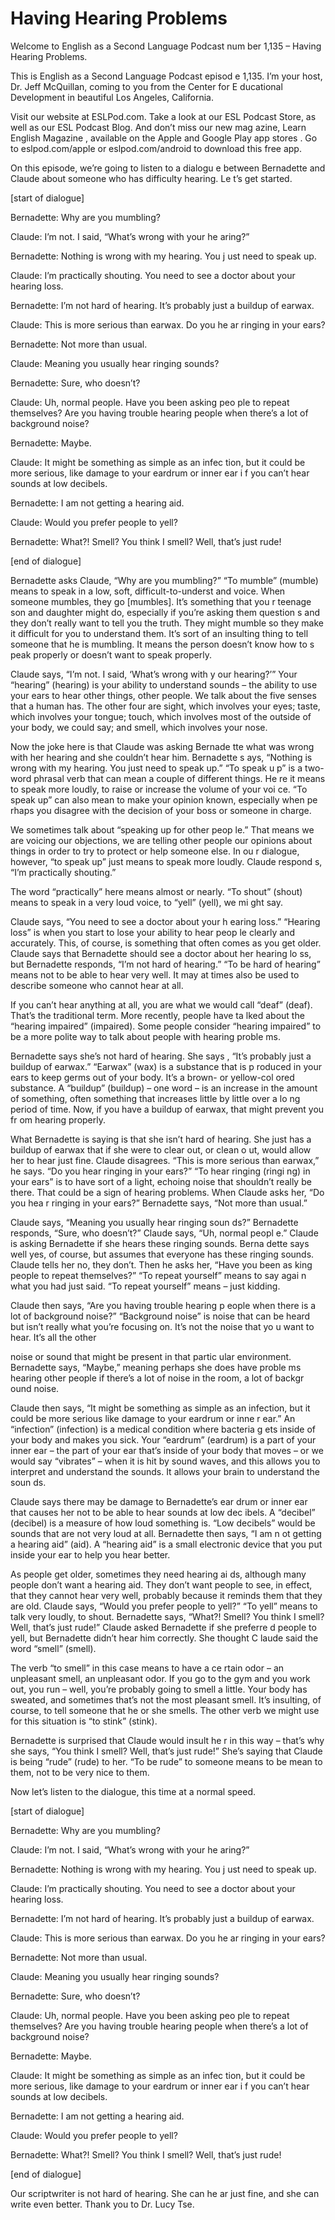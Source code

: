 # Having Hearing Problems

Welcome to English as a Second Language Podcast num ber 1,135 – Having Hearing Problems.

This is English as a Second Language Podcast episod e 1,135. I’m your host, Dr. Jeff McQuillan, coming to you from the Center for E ducational Development in beautiful Los Angeles, California.

Visit our website at ESLPod.com. Take a look at our  ESL Podcast Store, as well as our ESL Podcast Blog. And don’t miss our new mag azine, Learn English Magazine , available on the Apple and Google Play app stores . Go to eslpod.com/apple or eslpod.com/android to download this free app.

On this episode, we’re going to listen to a dialogu e between Bernadette and Claude about someone who has difficulty hearing. Le t’s get started.

[start of dialogue]

Bernadette: Why are you mumbling?

Claude: I’m not. I said, “What’s wrong with your he aring?”

Bernadette: Nothing is wrong with my hearing. You j ust need to speak up.

Claude: I’m practically shouting. You need to see a  doctor about your hearing loss.

Bernadette: I’m not hard of hearing. It’s probably just a buildup of earwax.

Claude: This is more serious than earwax. Do you he ar ringing in your ears?

Bernadette: Not more than usual.

Claude: Meaning you usually hear ringing sounds?

Bernadette: Sure, who doesn’t?

Claude: Uh, normal people. Have you been asking peo ple to repeat themselves? Are you having trouble hearing people when there’s a lot of background noise?

Bernadette: Maybe.

 Claude: It might be something as simple as an infec tion, but it could be more serious, like damage to your eardrum or inner ear i f you can’t hear sounds at low decibels.

Bernadette: I am not getting a hearing aid.

Claude: Would you prefer people to yell?

Bernadette: What?! Smell? You think I smell? Well, that’s just rude!

[end of dialogue]

Bernadette asks Claude, “Why are you mumbling?” “To  mumble” (mumble) means to speak in a low, soft, difficult-to-underst and voice. When someone mumbles, they go [mumbles]. It’s something that you r teenage son and daughter might do, especially if you’re asking them question s and they don’t really want to tell you the truth. They might mumble so they make it difficult for you to understand them. It’s sort of an insulting thing to  tell someone that he is mumbling. It means the person doesn’t know how to s peak properly or doesn’t want to speak properly.

Claude says, “I’m not. I said, ‘What’s wrong with y our hearing?’” Your “hearing” (hearing) is your ability to understand sounds – the ability to use your ears to hear other things, other people. We talk about the five senses that a human has. The other four are sight, which involves your eyes;  taste, which involves your tongue; touch, which involves most of the outside of your body, we could say; and smell, which involves your nose.

Now the joke here is that Claude was asking Bernade tte what was wrong with her hearing and she couldn’t hear him. Bernadette s ays, “Nothing is wrong with my hearing. You just need to speak up.” “To speak u p” is a two-word phrasal verb that can mean a couple of different things. He re it means to speak more loudly, to raise or increase the volume of your voi ce. “To speak up” can also mean to make your opinion known, especially when pe rhaps you disagree with the decision of your boss or someone in charge.

We sometimes talk about “speaking up for other peop le.” That means we are voicing our objections, we are telling other people  our opinions about things in order to try to protect or help someone else. In ou r dialogue, however, “to speak up” just means to speak more loudly. Claude respond s, “I’m practically shouting.”

The word “practically” here means almost or nearly.  “To shout” (shout) means to speak in a very loud voice, to “yell” (yell), we mi ght say.

Claude says, “You need to see a doctor about your h earing loss.” “Hearing loss” is when you start to lose your ability to hear peop le clearly and accurately. This, of course, is something that often comes as you get  older. Claude says that Bernadette should see a doctor about her hearing lo ss, but Bernadette responds, “I’m not hard of hearing.” “To be hard of hearing” means not to be able to hear very well. It may at times also be used to describe  someone who cannot hear at all.

If you can’t hear anything at all, you are what we would call “deaf” (deaf). That’s the traditional term. More recently, people have ta lked about the “hearing impaired” (impaired). Some people consider “hearing  impaired” to be a more polite way to talk about people with hearing proble ms.

Bernadette says she’s not hard of hearing. She says , “It’s probably just a buildup of earwax.” “Earwax” (wax) is a substance that is p roduced in your ears to keep germs out of your body. It’s a brown- or yellow-col ored substance. A “buildup” (buildup) – one word – is an increase in the amount  of something, often something that increases little by little over a lo ng period of time. Now, if you have a buildup of earwax, that might prevent you fr om hearing properly.

What Bernadette is saying is that she isn’t hard of  hearing. She just has a buildup of earwax that if she were to clear out, or clean o ut, would allow her to hear just fine. Claude disagrees. “This is more serious than earwax,” he says. “Do you hear ringing in your ears?” “To hear ringing (ringi ng) in your ears” is to have sort of a light, echoing noise that shouldn’t really be there. That could be a sign of hearing problems. When Claude asks her, “Do you hea r ringing in your ears?” Bernadette says, “Not more than usual.”

Claude says, “Meaning you usually hear ringing soun ds?” Bernadette responds, “Sure, who doesn’t?” Claude says, “Uh, normal peopl e.” Claude is asking Bernadette if she hears these ringing sounds. Berna dette says well yes, of course, but assumes that everyone has these ringing  sounds. Claude tells her no, they don’t. Then he asks her, “Have you been as king people to repeat themselves?” “To repeat yourself” means to say agai n what you had just said. “To repeat yourself” means – just kidding.

Claude then says, “Are you having trouble hearing p eople when there is a lot of background noise?” “Background noise” is noise that  can be heard but isn’t really what you’re focusing on. It’s not the noise that yo u want to hear. It’s all the other

noise or sound that might be present in that partic ular environment. Bernadette says, “Maybe,” meaning perhaps she does have proble ms hearing other people if there’s a lot of noise in the room, a lot of backgr ound noise.

Claude then says, “It might be something as simple as an infection, but it could be more serious like damage to your eardrum or inne r ear.” An “infection” (infection) is a medical condition where bacteria g ets inside of your body and makes you sick. Your “eardrum” (eardrum) is a part of your inner ear – the part of your ear that’s inside of your body that moves – or  we would say “vibrates” – when it is hit by sound waves, and this allows you to interpret and understand the sounds. It allows your brain to understand the soun ds.

Claude says there may be damage to Bernadette’s ear drum or inner ear that causes her not to be able to hear sounds at low dec ibels. A “decibel” (decibel) is a measure of how loud something is. “Low decibels” would be sounds that are not very loud at all. Bernadette then says, “I am n ot getting a hearing aid” (aid). A “hearing aid” is a small electronic device that you  put inside your ear to help you hear better.

As people get older, sometimes they need hearing ai ds, although many people don’t want a hearing aid. They don’t want people to  see, in effect, that they cannot hear very well, probably because it reminds them that they are old. Claude says, “Would you prefer people to yell?” “To  yell” means to talk very loudly, to shout. Bernadette says, “What?! Smell? You think I smell? Well, that’s just rude!” Claude asked Bernadette if she preferre d people to yell, but Bernadette didn’t hear him correctly. She thought C laude said the word “smell” (smell).

The verb “to smell” in this case means to have a ce rtain odor – an unpleasant smell, an unpleasant odor. If you go to the gym and  you work out, you run – well, you’re probably going to smell a little. Your body has sweated, and sometimes that’s not the most pleasant smell. It’s insulting,  of course, to tell someone that he or she smells. The other verb we might use for this  situation is “to stink” (stink).

Bernadette is surprised that Claude would insult he r in this way – that’s why she says, “You think I smell? Well, that’s just rude!” She’s saying that Claude is being “rude” (rude) to her. “To be rude” to someone means  to be mean to them, not to be very nice to them.

Now let’s listen to the dialogue, this time at a normal speed.

[start of dialogue]

 Bernadette: Why are you mumbling?

Claude: I’m not. I said, “What’s wrong with your he aring?”

Bernadette: Nothing is wrong with my hearing. You j ust need to speak up.

Claude: I’m practically shouting. You need to see a  doctor about your hearing loss.

Bernadette: I’m not hard of hearing. It’s probably just a buildup of earwax.

Claude: This is more serious than earwax. Do you he ar ringing in your ears?

Bernadette: Not more than usual.

Claude: Meaning you usually hear ringing sounds?

Bernadette: Sure, who doesn’t?

Claude: Uh, normal people. Have you been asking peo ple to repeat themselves? Are you having trouble hearing people when there’s a lot of background noise?

Bernadette: Maybe.

Claude: It might be something as simple as an infec tion, but it could be more serious, like damage to your eardrum or inner ear i f you can’t hear sounds at low decibels.

Bernadette: I am not getting a hearing aid.

Claude: Would you prefer people to yell?

Bernadette: What?! Smell? You think I smell? Well, that’s just rude!

[end of dialogue]

Our scriptwriter is not hard of hearing. She can he ar just fine, and she can write even better. Thank you to Dr. Lucy Tse.



